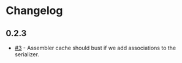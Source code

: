 # Changelog

## 0.2.3

* [#3](https://github.com/chingor13/autobots/pull/3) - Assembler cache should bust if we add associations to the serializer.